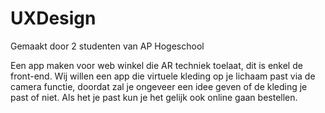 # UXDesign
Gemaakt door 2 studenten van AP Hogeschool

Een app maken voor web winkel die AR techniek toelaat, dit is enkel de front-end.
Wij willen een app die virtuele kleding op je lichaam past via de camera functie, doordat zal je ongeveer een idee geven of de kleding je past of niet.
Als het je past kun je het gelijk ook online gaan bestellen.
